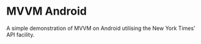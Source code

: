 # MVVM Android
A simple demonstration of MVVM on Android utilising the New York Times' API facility.
